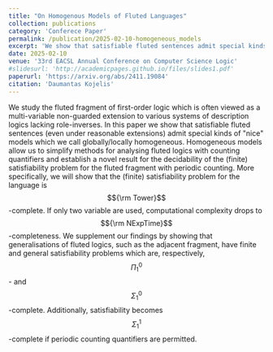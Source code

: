 ```yaml
---
title: "On Homogenous Models of Fluted Languages"
collection: publications
category: 'Conferece Paper'
permalink: /publication/2025-02-10-homogeneous_models
excerpt: 'We show that satisfiable fluted sentences admit special kinds of "nice" models which we call globally/locally homogeneous. We establish that the fluted fragment with periodic counting is decidable for satisfiability, whilst the adjacent fragment with counting is not.'
date: 2025-02-10
venue: '33rd EACSL Annual Conference on Computer Science Logic'
#slidesurl: 'http://academicpages.github.io/files/slides1.pdf'
paperurl: 'https://arxiv.org/abs/2411.19084'
citation: 'Daumantas Kojelis'
---
```


We study the fluted fragment of first-order logic which is often viewed as a multi-variable non-guarded extension to various systems of description logics lacking role-inverses. In this paper we show that satisfiable fluted sentences (even under reasonable extensions) admit special kinds of "nice" models which we call globally/locally homogeneous. Homogeneous models allow us to simplify methods for analysing fluted logics with counting quantifiers and establish a novel result for the decidability of the (finite) satisfiability problem for the fluted fragment with periodic counting. More specifically, we will show that the (finite) satisfiability problem for the language is $${\rm Tower}$$-complete. If only two variable are used, computational complexity drops to $${\rm NExpTime}$$-completeness. We supplement our findings by showing that generalisations of fluted logics, such as the adjacent fragment, have finite and general satisfiability problems which are, respectively, $$\Pi^0_1$$- and $$\Sigma^0_1$$-complete. Additionally, satisfiability becomes $$\Sigma^1_1$$-complete if periodic counting quantifiers are permitted. 